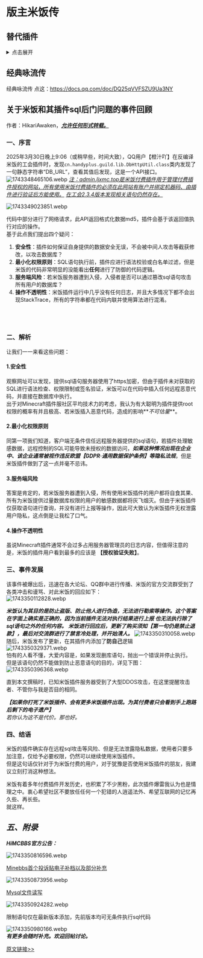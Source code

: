 # 版主米饭传

## 替代插件

<details>

<summary>点击展开</summary>

*副标题为被替换插件*

### PlayerGuild

- [Guilds(付费)](https://www.spigotmc.org/resources/.66176/)

- [SimpleClans](https://www.spigotmc.org/resources/simpleclans.71242/)

- [LegendaryGuild](https://github.com/Gyzerc/LegendaryGuild/)
![LegendaryGuild](/others/版主米饭传/LegendaryGuild.png)

- [ClansLite](https://www.spigotmc.org/resources/.97163/)

- [SaberFactions](https://www.spigotmc.org/resources/.69771/)

### PlayerTitle

- [MiniPlayerTitle](https://github.com/DeerGiteaMirror/MiniPlayerTitle)

- [UserPrefix](https://github.com/CarmJos/UserPrefix)

- [DeluxeTags](https://www.spigotmc.org/resources/deluxetags.4390/)

### RandomShop

[LegendaryDailyShop](https://github.com/Gyzerc/LegendaryDailyShop)

文档：https://gyzer.gitbook.io/legendarydailyshop

可以用TrMenu写（bushi

### CompanionsPlus

- [MyPet](https://www.spigotmc.org/resources/mypet.12725/)

- [MyPets](https://www.spigotmc.org/resources/mc-pets-3d-model-pets-mounts.97628/)

### PlayerTask

- [QuestCreator](https://www.spigotmc.org/resources/.38734/)

- [Chemdah](https://github.com/inrhor/Chemdah)

### PlayerWarp

- [Player Warps](https://www.spigotmc.org/resources/.66692/)

- [PLAYERWARPS](https://www.spigotmc.org/resources/.79089/)

- [HuskHomesGUI](https://www.spigotmc.org/resources/huskhomesgui.91059/)

### PlayerPrturn

- [RewardsLite](https://www.spigotmc.org/resources/.71784/)

### AfDianPay

- [AifadianPay](https://github.com/meteorOSS/AifadianPay-plugin)

### PlayerIntersify、PlayerMenu

- [TrMenu](https://github.com/TrPlugins/TrMenu)

### PlayerChat

- [TrChat](https://github.com/TrPlugins/TrChat)

### ip2region

- [PotatoIpDisplay](https://github.com/dmzz-yyhyy/PotatoIpDisplay)

### PlayerTop

- [ajLeaderBoard](https://www.spigotmc.org/resources/ajleaderboards.85548/)

### OfflinePapi

- ![OfflinePapi](/others/版主米饭传/OfflinePapi1.png)

貌似是这个papi 2.9.0就已经有的功能

- ![OfflinePapi](/others/版主米饭传/OfflinePapi2.png)

这还有个扩展,让你得到其他玩家的占位符

https://github.com/PlaceholderAPI/PlaceholderAPI/wiki/Placeholders#otherplayer

- ![OfflinePapi](/others/版主米饭传/OfflinePapi3.png)

还是说这个OfflinePapi有其他的功能?

### PlayerRace、PlayerFatgue、 PlayerRewards

- [MyRedeem](https://www.spigotmc.org/resources/.107027/)

- [AnCDK](https://www.spigotmc.org/resources/ancdk.103973/)

### MonsterPlus

同monster

### monster

- [Infernal Mobs](https://www.spigotmc.org/resources/.2156/)

- [MythicMobs](https://www.spigotmc.org/resources/.5702/)

- [EliteMobs](https://www.spigotmc.org/resources/.40090/)

### RiceMotd

- [miniMOTD](https://www.spigotmc.org/resources/.81254/)

### Fair-DanTiao

看功能描述 这个插件不需要给找替代

### McMmoView

- [mcMMOgui](https://www.spigotmc.org/resources/mcmmogui.83311/)

### ResidenceEnhance

</details>

## 经典咏流传

经典咏流传 点这：https://docs.qq.com/doc/DQ25qVVFSZU9Ua3NY

## 关于米饭和其插件sql后门问题的事件回顾

作者：HikariAwaken，<u>**_允许任何形式转载。_**</u>

### 一、序言​

2025年3月30日晚上9:06（或稍早些，时间大致），QQ用户【橙汁吖】在反编译米饭的工会插件时，发现```cn.handyplus.guild.lib.DbHttpUtil.class```类内发现了一句静态字符串“DB_URL”，查看其值后发现，这是一个API接口。![1743348465106.webp](/others/版主米饭传/后门插件/1.webp)
<u>_注：admin.ljxmc.top是米饭付费插件用于管理付费插件授权的网站，所有使用米饭付费插件的必须在此网站有账户并绑定机器码、由插件进行验证后方能使用。_</u>
<u>_在工会2.3.4版本发现相关语句仍然存在。_</u>

![1743349023851.webp](/others/版主米饭传/后门插件/2.webp)
  
代码中部分进行了网络请求，此API返回格式化数据md5，插件会基于该返回值执行对应的操作。  
基于此点我们提出四个疑问：  

1.  **安全性**：插件如何保证自身提供的数据安全无误，不会被中间人攻击等截获修改，以攻击数据库？
2.  **最小化权限原则**：SQL语句执行前，插件应进行语法校验或白名单过滤，但是米饭的代码非常明显的没能看出**任何**进行了防御的代码逻辑。
3.  **服务端风险**：若米饭服务器遭到入侵，入侵者是否可以通过篡改sql语句攻击所有用户的数据库？
4.  **操作不透明性**：米饭插件运行中几乎没有任何日志，并且大多情况下都不会出现StackTrace，所有的字符串都在代码内联并使用算法进行混淆。

## ​[](#- "永久链接")

### 二、解析

让我们一一来看这些问题：  

#### 1.安全性
观察网址可以发现，提供sql语句服务器使用了https加密，但由于插件未对获取的SQL进行语法检查、权限限制或签名验证，米饭可以在代码中插入任何远程恶意代码，并直接在数据库中执行。  
出于对Minecraft插件服社区平均技术力的考虑，我认为有大聪明为插件提供root权限的概率有并且极高、若米饭插入恶意代码，造成的影响**_不可估量_**。  

#### 2.最小化权限原则

同第一项我们知道，客户端无条件信任远程服务器提供的sql语句，若插件处理敏感数据，远程控制的SQL可能导致未授权的数据访问，**_如果这种情况出现在企业中、该企业通常被视作违反欧盟【GDPR·通用数据保护条例】等隐私法规_**，但是米饭插件做到了这一点并毫不忌讳。  

#### 3.服务端风险

答案是肯定的，若米饭服务器遭到入侵，所有使用米饭插件的用户都将自食其果、所有为米饭提供过量数据库权限的用户的敏感数据都将灰飞烟灭。但由于米饭插件仅获取语句进行查询，并没有进行上报等操作，因此可大致认为米饭插件无权泄露用户隐私，这点倒是让我松了口气。  

#### 4.操作不透明性

虽说Minecraft插件通常不会过多占用服务器管理员的日志内容，但值得注意的是，米饭的插件用户看到最多的应该是 **【授权验证失败】**。  
  

### 三、事件发展

该事件被爆出后，迅速在各大论坛、QQ群中进行传播、米饭的官方交流群受到了各类冲击和谩骂、对此米饭的回应如下：  
![1743350112828.webp](/others/版主米饭传/后门插件/3.webp)
  
**_米饭认为其目的是防止盗版、防止他人进行伪造，无法进行勒索等操作。这个答案在字面上确实是正确的，因为当前插件无法对执行结果进行上报 也无法执行除了sql语句之外的任何内容。_**
**_米饭进行回应后，更新了购买须知【第一句仍是禁止退款】，最后对交流群进行了禁言冷处理，并开始清人。_** 
![1743350310058.webp](/others/版主米饭传/后门插件/4.webp)
随后，米饭发布了更新，在其插件内添加了**防自己**逻辑  
![1743350329371.webp](/others/版主米饭传/后门插件/5.webp)  
怕有的人看不懂，大爱内容是，如果发现删库语句，抛出一个错误并停止执行。  
但是该语句仍然不能做到防止恶意语句的目的，详见下图：  
![1743350396368.webp](/others/版主米饭传/后门插件/6.webp)  
  
直到本文撰稿时，已知米饭插件服务器受到了大型DDOS攻击，在这里提醒攻击者、不管你与我是否目的相同。  
  
**_【如果你打死了米饭插件、会有更多米饭插件出现。为其付费者只会看到手上跑路后剩下的电子遗产】_**  
_若你认为这不是代价。那也好。_  
  

### 四、结语

米饭的插件确实存在远程sql攻击等风险、但是无法泄露隐私数据，使用者只要多加注意，仅给予必要权限，仍然可以继续使用米饭插件。  
但是这句话仅针对于为米饭付费的用户，对于犹豫是否使用米饭插件的朋友，我建议立刻打消这种想法。  
  
米饭有着多年付费插件开发历史，也积累了不少黑粉，此次插件爆雷我认为也是情理之中。衷心希望社区不要放任任何一个犯错的人逍遥法外、希望互联网的记忆再久些、再长些。  
就这样。  
  
## _五、附录_  
**_HiMCBBS官方公告：_** 

![1743350816596.webp](/others/版主米饭传/后门插件/7.webp)  

[Minebbs首个投诉贴电子补档以及部分补充](https://www.minebbs.com/threads/ju-bao-cha-jian-zuo-zhe-mi-fan-cha-jian-nei-cun-zai-shan-ku-hou-men.35422/)  

![1743350873956.webp](/others/版主米饭传/后门插件/8.webp)  

[Mysql文件读写](https://blog.csdn.net/qq_45927266/article/details/119297840)  

![1743350924282.webp](/others/版主米饭传/后门插件/9.webp) 

限制语句仅在最新版本添加，先前版本均可无条件执行sql代码

![1743350980166.webp](/others/版主米饭传/后门插件/10.webp)  
**_有更多会随时补充。欢迎回帖讨论。_**

[原文链接>>](https://www.himcbbs.com/threads/2148/)